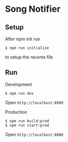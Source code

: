 # Song Notifier

## Setup

After npm init run
```
$ npm run initialize
```
to setup the recents file

## Run

Development
```
$ npm run dev
```

Open `http://localhost:8999`


Production
```
$ npm run build:prod
$ npm run start:prod
```

Open `http://localhost:8080`
